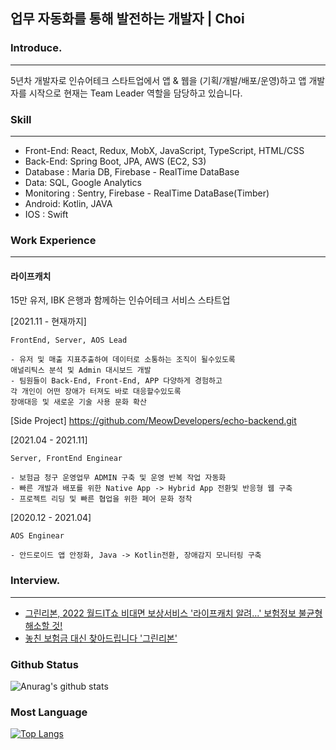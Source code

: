 ## 업무 자동화를 통해 발전하는 개발자 | Choi


### Introduce.
-----
5년차 개발자로 인슈어테크 스타트업에서 앱 & 웹을 (기획/개발/배포/운영)하고
앱 개발자를 시작으로 현재는 Team Leader 역할을 담당하고 있습니다. 

      
### Skill 
-----
- Front-End: React, Redux, MobX, JavaScript, TypeScript,  HTML/CSS 
- Back-End: Spring Boot, JPA, AWS (EC2, S3)
- Database : Maria DB, Firebase - RealTime DataBase
- Data: SQL, Google Analytics
- Monitoring : Sentry, Firebase - RealTime DataBase(Timber) 
- Android: Kotlin, JAVA 
- IOS : Swift


### Work Experience
-----
#### 라이프캐치 
15만 유저, IBK 은행과 함께하는 인슈어테크 서비스 스타트업 

[2021.11 - 현재까지]
```
FrontEnd, Server, AOS Lead

- 유저 및 매출 지표추출하여 데이터로 소통하는 조직이 될수있도록
애널리틱스 분석 및 Admin 대시보드 개발
- 팀원들이 Back-End, Front-End, APP 다양하게 경험하고 
각 개인이 어떤 장애가 터져도 바로 대응할수있도록 
장애대응 및 새로운 기술 사용 문화 확산
```

[Side Project]
https://github.com/MeowDevelopers/echo-backend.git
  
[2021.04 - 2021.11]  
```  
Server, FrontEnd Enginear

- 보험금 청구 운영업무 ADMIN 구축 및 운영 반복 작업 자동화
- 빠른 개발과 배포를 위한 Native App -> Hybrid App 전환및 반응형 웹 구축
- 프로젝트 리딩 및 빠른 협업을 위한 페어 문화 정착
```

[2020.12 - 2021.04]
```
AOS Enginear

- 안드로이드 앱 안정화, Java -> Kotlin전환, 장애감지 모니터링 구축
```

### Interview.
-----
- [그린리본, 2022 월드IT쇼 비대면 보상서비스 '라이프캐치 알려...' 보험정보 불균형 해소할 것!](http://kr.aving.net/news/view.php?articleId=1704221)
- [놓친 보험금 대신 찾아드립니다 '그린리본'](https://www.edaily.co.kr/news/read?newsId=01695766629015136&mediaCodeNo=257)

### Github Status
![Anurag's github stats](https://github-readme-stats.vercel.app/api?username=OreoChoi&show_icons=true&theme=dracula)
  
### Most Language
[![Top Langs](https://github-readme-stats.vercel.app/api/top-langs/?username=OreoChoi&langs_count=8)](https://github.com/anuraghazra/github-readme-stats)
